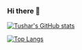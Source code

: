 ### Hi there 👋

[![Tushar's GitHub stats](https://github-readme-stats.vercel.app/api?username=tusharkj14)](https://github.com/tusharkj14/github-readme-stats)

[![Top Langs](https://github-readme-stats.vercel.app/api/top-langs/?username=tusharkj14&layout=compact)](https://github.com/tusharkj14/github-readme-stats)


<!--
**tusharkj14/tusharkj14** is a ✨ _special_ ✨ repository because its `README.md` (this file) appears on your GitHub profile.

Here are some ideas to get you started:

- 🔭 I’m currently working on ...
- 🌱 I’m currently learning ...
- 👯 I’m looking to collaborate on ...
- 🤔 I’m looking for help with ...
- 💬 Ask me about ...
- 📫 How to reach me: ...
- 😄 Pronouns: ...
- ⚡ Fun fact: ...
-->
